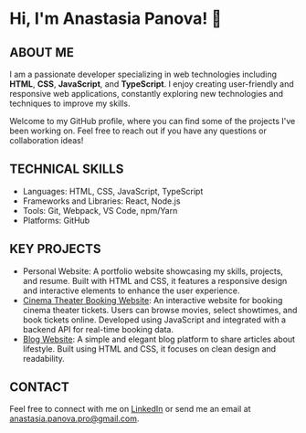 # Hi, I'm Anastasia Panova! :wave:

## ABOUT ME
I am a passionate developer specializing in web technologies including **HTML**, **CSS**, **JavaScript**, and **TypeScript**. I enjoy creating user-friendly and responsive web applications, constantly exploring new technologies and techniques to improve my skills.

Welcome to my GitHub profile, where you can find some of the projects I've been working on. Feel free to reach out if you have any questions or collaboration ideas!

## TECHNICAL SKILLS
*	Languages: HTML, CSS, JavaScript, TypeScript
*	Frameworks and Libraries: React, Node.js
*	Tools: Git, Webpack, VS Code, npm/Yarn
*	Platforms: GitHub
  
## KEY PROJECTS
*	Personal Website: A portfolio website showcasing my skills, projects, and resume. Built with HTML and CSS, it features a responsive design and interactive elements to enhance the user experience.
*	[Cinema Theater Booking Website](https://panovaanastasiay.github.io/JS-cinema-project/): An interactive website for booking cinema theater tickets. Users can browse movies, select showtimes, and book tickets online. Developed using JavaScript and integrated with a backend API for real-time booking data.
*	[Blog Website](https://panovaanastasiay.github.io/Blog-Website/): A simple and elegant blog platform to share articles about lifestyle. Built using HTML and CSS, it focuses on clean design and readability.

## CONTACT
Feel free to connect with me on [LinkedIn](https://www.linkedin.com/in/anastasiapanovay) or send me an email at [anastasia.panova.pro@gmail.com](mailto:anastasia.panova.pro@gmail.com).
